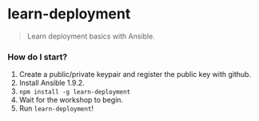 # learn-deployment
> Learn deployment basics with Ansible.

### How do I start?

1. Create a public/private keypair and register the public key with github.
2. Install Ansible 1.9.2.
3. `npm install -g learn-deployment`
4. Wait for the workshop to begin.
5. Run `learn-deployment`!
